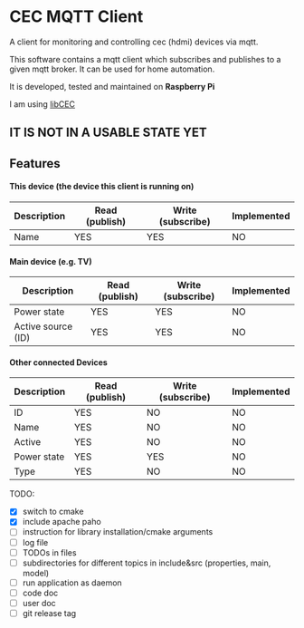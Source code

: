 # CEC MQTT Client

A client for monitoring and controlling cec (hdmi) devices via mqtt.

This software contains a mqtt client which subscribes and publishes to a given mqtt broker.
It can be used for home automation.

It is developed, tested and maintained on **Raspberry Pi**

I am using [libCEC](https://github.com/Pulse-Eight/libcec) 


## IT IS NOT IN A USABLE STATE YET

## Features



#### This device (the device this client is running on) 

Description | Read (publish) | Write (subscribe) | Implemented
------------|-------------|----------------|-------------------
Name | YES | YES | NO
 
 
 
#### Main device (e.g. TV) 


Description | Read (publish) | Write (subscribe) | Implemented
------------|-------------|----------------|-------------------
Power state | YES | YES | NO
Active source (ID) | YES | YES | NO


#### Other connected Devices

Description | Read (publish) | Write (subscribe) | Implemented
------------|-------------|----------------|-------------------
ID | YES | NO | NO
Name | YES | NO | NO
Active | YES | NO | NO
Power state | YES | YES | NO
Type | YES | NO | NO



TODO:
- [x] switch to cmake
- [x] include apache paho
- [ ] instruction for library installation/cmake arguments
- [ ] log file 
- [ ] TODOs in files
- [ ] subdirectories for different topics in include&src (properties, main, model)
- [ ] run application as daemon
- [ ] code doc
- [ ] user doc
- [ ] git release tag
